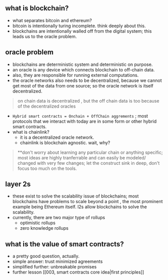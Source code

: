 ## what is blockchain?
- what separates bitcoin and ethereum? 
- bitcoin is intentionally turing incomplete. think deeply about this. 
- blockchains are intentionally walled off from the digital system; this leads us to the oracle problem. 

## oracle problem
- blockchains are deterministic system and deterministic on purpose. 
- an oracle is any device which connects blockchain to off-chain data. 
- also, they are responsible for running external computations. 
- the oracle networks also needs to be decentralized, because we cannot get most of the data from one source; so the oracle network is itself decentralized. 
> on chain data is decentralized , but the off chain data is too because of the decentralized oracles
- `Hybrid smart contracts = Onchain + OffChain aggrements` ; most protocols that we interact with today are in some form or other hybrid smart contracts. 
- what is chainlink?
	- it is a decentralized oracle network.
	- chainlink is blockchain agnostic. wait, why?

> **don't worry about learning any particular chain or anything specific; most ideas are highly tranferrable and can easily be modeled/ changed with very few changes; let the construct sink in deep, don't focus too much on the tools. 


## layer 2s
- these exist to solve the scalability issue of blockchains; most blockchains have problems to scale beyond a point , the most prominent example being Ethereum itself. l2s allow blockchains to solve the scalability. 
- currently, there are two major type of rollups
	- optimistic rollups
	- zero knowledge rollups


## what is the value of smart contracts?
- a pretty good question, actually. 
- simple answer: trust minimized agreements
- simplified further: unbreakable promises
- further lesson [[003, smart contracts core idea|first principles]]
